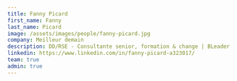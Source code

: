 ```yaml
---
title: Fanny Picard
first_name: Fanny
last_name: Picard
image: /assets/images/people/fanny-picard.jpg
company: Meilleur demain
description: DD/RSE - Consultante senior, formation & change | BLeader | Fondatrice Meilleur demain
linkedin: https://www.linkedin.com/in/fanny-picard-a323017/
team: true
admin: true
---
```

